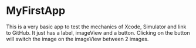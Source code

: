 # MyFirstApp
This is a very basic app to test the mechanics of Xcode, Simulator and link to GitHub.
It just has a label, imageView and a button. Clicking on the button will switch the image on the imageView between 2 images.
